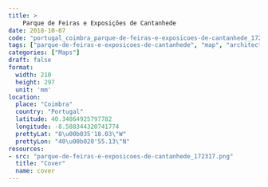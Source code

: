 ```yaml
---
title: > 
    Parque de Feiras e Exposições de Cantanhede
date: 2018-10-07
code: "portugal_coimbra_parque-de-feiras-e-exposicoes-de-cantanhede_172317"
tags: ["parque-de-feiras-e-exposicoes-de-cantanhede", "map", "architecture", "buildings", "Coimbra", "Portugal"]
categories: ["Maps"]
draft: false
format:
  width: 210
  height: 297
  unit: 'mm'
location:
  place: "Coimbra"
  country: "Portugal"
  latitude: 40.34864925797782
  longitude: -8.588344320741774
  prettyLat: "8\u00b035'18.03\"W"
  prettyLon: "40\u00b020'55.13\"N"
resources:
- src: "parque-de-feiras-e-exposicoes-de-cantanhede_172317.png"
  title: "Cover"
  name: cover
---
```

